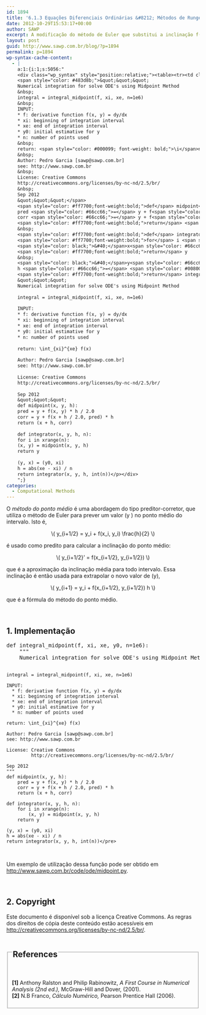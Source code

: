 ```yaml
---
id: 1894
title: '6.1.3 Equações Diferenciais Ordinárias &#8212; Métodos de Runge-Kuta &#8212; Método do Ponto Médio'
date: 2012-10-29T15:53:17+00:00
author: SAWP
excerpt: A modificação do método de Euler que substitui a inclinação f(x,y) pelo valor do centro do intervalo, ou seja, pela inclinação da reta tangente em f(x+h/2, y(x)). No caso, y(x) = (y1 + y0)/2, é o ponto médio.
layout: post
guid: http://www.sawp.com.br/blog/?p=1894
permalink: p=1894
wp-syntax-cache-content:
  - |
    a:1:{i:1;s:5056:"
    <div class="wp_syntax" style="position:relative;"><table><tr><td class="code"><pre class="python" style="font-family:monospace;"><span style="color: #ff7700;font-weight:bold;">def</span> integral_midpoint<span style="color: black;">&#40;</span>f<span style="color: #66cc66;">,</span> xi<span style="color: #66cc66;">,</span> xe<span style="color: #66cc66;">,</span> y0<span style="color: #66cc66;">,</span> n<span style="color: #66cc66;">=</span><span style="color: #ff4500;">1e6</span><span style="color: black;">&#41;</span>:
    <span style="color: #483d8b;">&quot;&quot;&quot;
    Numerical integration for solve ODE's using Midpoint Method
    &nbsp;
    integral = integral_midpoint(f, xi, xe, n=1e6)
    &nbsp;
    INPUT:
    * f: derivative function f(x, y) = dy/dx
    * xi: beginning of integration interval
    * xe: end of integration interval
    * y0: initial estimative for y
    * n: number of points used
    &nbsp;
    return: <span style="color: #000099; font-weight: bold;">\i</span>nt_{xi}^{xe} f(x)
    &nbsp;
    Author: Pedro Garcia [sawp@sawp.com.br]
    see: http://www.sawp.com.br
    &nbsp;
    License: Creative Commons
    http://creativecommons.org/licenses/by-nc-nd/2.5/br/
    &nbsp;
    Sep 2012
    &quot;&quot;&quot;</span>
    <span style="color: #ff7700;font-weight:bold;">def</span> midpoint<span style="color: black;">&#40;</span>x<span style="color: #66cc66;">,</span> y<span style="color: #66cc66;">,</span> h<span style="color: black;">&#41;</span>:
    pred <span style="color: #66cc66;">=</span> y + f<span style="color: black;">&#40;</span>x<span style="color: #66cc66;">,</span> y<span style="color: black;">&#41;</span> * h / <span style="color: #ff4500;">2.0</span>
    corr <span style="color: #66cc66;">=</span> y + f<span style="color: black;">&#40;</span>x + h / <span style="color: #ff4500;">2.0</span><span style="color: #66cc66;">,</span> pred<span style="color: black;">&#41;</span> * h
    <span style="color: #ff7700;font-weight:bold;">return</span> <span style="color: black;">&#40;</span>x + h<span style="color: #66cc66;">,</span> corr<span style="color: black;">&#41;</span>
    &nbsp;
    <span style="color: #ff7700;font-weight:bold;">def</span> integrator<span style="color: black;">&#40;</span>x<span style="color: #66cc66;">,</span> y<span style="color: #66cc66;">,</span> h<span style="color: #66cc66;">,</span> n<span style="color: black;">&#41;</span>:
    <span style="color: #ff7700;font-weight:bold;">for</span> i <span style="color: #ff7700;font-weight:bold;">in</span> <span style="color: #008000;">xrange</span><span style="color: black;">&#40;</span>n<span style="color: black;">&#41;</span>:
    <span style="color: black;">&#40;</span>x<span style="color: #66cc66;">,</span> y<span style="color: black;">&#41;</span> <span style="color: #66cc66;">=</span> midpoint<span style="color: black;">&#40;</span>x<span style="color: #66cc66;">,</span> y<span style="color: #66cc66;">,</span> h<span style="color: black;">&#41;</span>
    <span style="color: #ff7700;font-weight:bold;">return</span> y
    &nbsp;
    <span style="color: black;">&#40;</span>y<span style="color: #66cc66;">,</span> x<span style="color: black;">&#41;</span> <span style="color: #66cc66;">=</span> <span style="color: black;">&#40;</span>y0<span style="color: #66cc66;">,</span> xi<span style="color: black;">&#41;</span>
    h <span style="color: #66cc66;">=</span> <span style="color: #008000;">abs</span><span style="color: black;">&#40;</span>xe - xi<span style="color: black;">&#41;</span> / n
    <span style="color: #ff7700;font-weight:bold;">return</span> integrator<span style="color: black;">&#40;</span>x<span style="color: #66cc66;">,</span> y<span style="color: #66cc66;">,</span> h<span style="color: #66cc66;">,</span> <span style="color: #008000;">int</span><span style="color: black;">&#40;</span>n<span style="color: black;">&#41;</span><span style="color: black;">&#41;</span></pre></td></tr></table><p class="theCode" style="display:none;">def integral_midpoint(f, xi, xe, y0, n=1e6):
    &quot;&quot;&quot;
    Numerical integration for solve ODE's using Midpoint Method
    
    integral = integral_midpoint(f, xi, xe, n=1e6)
    
    INPUT:
    * f: derivative function f(x, y) = dy/dx
    * xi: beginning of integration interval
    * xe: end of integration interval
    * y0: initial estimative for y
    * n: number of points used
    
    return: \int_{xi}^{xe} f(x)
    
    Author: Pedro Garcia [sawp@sawp.com.br]
    see: http://www.sawp.com.br
    
    License: Creative Commons
    http://creativecommons.org/licenses/by-nc-nd/2.5/br/
    
    Sep 2012
    &quot;&quot;&quot;
    def midpoint(x, y, h):
    pred = y + f(x, y) * h / 2.0
    corr = y + f(x + h / 2.0, pred) * h
    return (x + h, corr)
    
    def integrator(x, y, h, n):
    for i in xrange(n):
    (x, y) = midpoint(x, y, h)
    return y
    
    (y, x) = (y0, xi)
    h = abs(xe - xi) / n
    return integrator(x, y, h, int(n))</p></div>
    ";}
categories:
  - Computational Methods
---
```

O _método do ponto médio_ é uma abordagem do tipo preditor-corretor, que utiliza o método de Euler para prever um valor \(y \) no ponto médio do intervalo. Isto é,
  


<center>
  \( y_{i+1/2} = y_i + f(x_i, y_i) \frac{h}{2} \)
</center>


  
é usado como predito para calcular a inclinação do ponto médio:
  


<center>
  \( y_{i+1/2}&#8217; = f(x_{i+1/2}, y_{i+1/2}) \)
</center>


  
que é a aproximação da inclinação média para todo intervalo. Essa inclinação é então usada para extrapolar o novo valor de \(y\),
  


<center>
  \( y_{i+1} = y_i + f(x_{i+1/2}, y_{i+1/2}) h \)
</center>


  
que é a fórmula do método do ponto médio. 

&nbsp;

## 1. Implementação 

<div>
  <pre lang="python">def integral_midpoint(f, xi, xe, y0, n=1e6):
    """
    Numerical integration for solve ODE's using Midpoint Method

    integral = integral_midpoint(f, xi, xe, n=1e6)

    INPUT:
      * f: derivative function f(x, y) = dy/dx
      * xi: beginning of integration interval
      * xe: end of integration interval
      * y0: initial estimative for y
      * n: number of points used

    return: \int_{xi}^{xe} f(x)

    Author: Pedro Garcia [sawp@sawp.com.br]
    see: http://www.sawp.com.br

    License: Creative Commons
             http://creativecommons.org/licenses/by-nc-nd/2.5/br/

    Sep 2012
    """
    def midpoint(x, y, h):
        pred = y + f(x, y) * h / 2.0
        corr = y + f(x + h / 2.0, pred) * h
        return (x + h, corr)

    def integrator(x, y, h, n):
        for i in xrange(n):
            (x, y) = midpoint(x, y, h)
        return y

    (y, x) = (y0, xi)
    h = abs(xe - xi) / n
    return integrator(x, y, h, int(n))</pre>
</div>

Um exemplo de utilização dessa função pode ser obtido em <a href="http://www.sawp.com.br/code/ode/midpoint.py" target="_blank">http://www.sawp.com.br/code/ode/midpoint.py</a>. 

&nbsp;

## 2. Copyright 

Este documento é disponível sob a licença Creative Commons. As regras dos direitos de cópia deste conteúdo estão acessíveis em <a href="http://creativecommons.org/licenses/by-nc-nd/2.5/br/" target="_blank">http://creativecommons.org/licenses/by-nc-nd/2.5/br/</a>. 

<fieldset>
  <legend> 
  
  <h2>
    References
  </h2></legend> 
  
  <p>
    <br /> <a name="bibitem1"><b>[1]</b> Anthony Ralston and Philip Rabinowitz,<cite> <em>A First Course in Numerical Analysis</em> (2nd ed.),</cite> McGraw-Hill and Dover, (2001).</a><br /> <a name="bibitem2"><b>[2]</b> N.B Franco,<cite> <em>Cálculo Numérico</em>,</cite> Pearson Prentice Hall (2006).</a>
  </p>
</fieldset>
